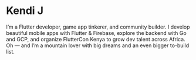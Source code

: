 # Kendi J 
 
I’m a Flutter developer, game app tinkerer, and community builder. I develop beautiful mobile apps with Flutter & Firebase, explore the backend with Go and GCP, and organize FlutterCon Kenya to grow dev talent across Africa. Oh — and I’m a mountain lover with big dreams and an even bigger to-build list.
